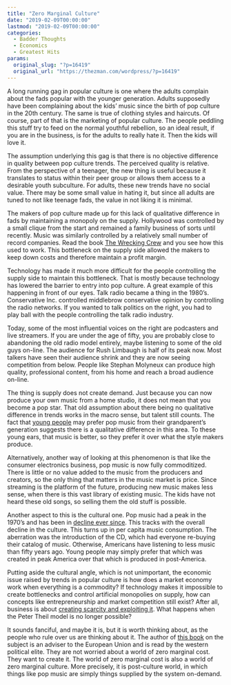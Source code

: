 ```yaml
---
title: "Zero Marginal Culture"
date: "2019-02-09T00:00:00"
lastmod: "2019-02-09T00:00:00"
categories:
  - Badder Thoughts
  - Economics
  - Greatest Hits
params:
  original_slug: "?p=16419"
  original_url: "https://thezman.com/wordpress/?p=16419"
---
```


A long running gag in popular culture is one where the adults complain
about the fads popular with the younger generation. Adults supposedly
have been complaining about the kids’ music since the birth of pop
culture in the 20th century. The same is true of clothing styles and
haircuts. Of course, part of that is the marketing of popular culture.
The people peddling this stuff try to feed on the normal youthful
rebellion, so an ideal result, if you are in the business, is for the
adults to really hate it. Then the kids will love it.

The assumption underlying this gag is that there is no objective
difference in quality between pop culture trends. The perceived quality
is relative. From the perspective of a teenager, the new thing is useful
because it translates to status within their peer group or allows them
access to a desirable youth subculture. For adults, these new trends
have no social value. There may be some small value in hating it, but
since all adults are tuned to not like teenage fads, the value in not
liking it is minimal.

The makers of pop culture made up for this lack of qualitative
difference in fads by maintaining a monopoly on the supply. Hollywood
was controlled by a small clique from the start and remained a family
business of sorts until recently. Music was similarly controlled by a
relatively small number of record companies. Read the book [The Wrecking
Crew](https://www.amazon.com/Wrecking-Crew-Beach-Boys/dp/B00UHJ7F4S) and
you see how this used to work. This bottleneck on the supply side
allowed the makers to keep down costs and therefore maintain a profit
margin.

Technology has made it much more difficult for the people controlling
the supply side to maintain this bottleneck. That is mostly because
technology has lowered the barrier to entry into pop culture. A great
example of this happening in front of our eyes. Talk radio became a
thing in the 1980’s. Conservative Inc. controlled middlebrow
conservative opinion by controlling the radio networks. If you wanted to
talk politics on the right, you had to play ball with the people
controlling the talk radio industry.

Today, some of the most influential voices on the right are podcasters
and live streamers. If you are under the age of fifty, you are probably
close to abandoning the old radio model entirely, maybe listening to
some of the old guys on-line. The audience for Rush Limbaugh is half of
its peak now. Most talkers have seen their audience shrink and they are
now seeing competition from below. People like Stephan Molyneux can
produce high quality, professional content, from his home and reach a
broad audience on-line.

The thing is supply does not create demand. Just because you can now
produce your own music from a home studio, it does not mean that you
become a pop star. That old assumption about there being no qualitative
difference in trends works in the macro sense, but talent still counts.
The fact that [young
people](https://metro.co.uk/2019/02/07/millennials-prefer-music-20th-century-golden-age-pop-today-research-reveals-8462993/)
may prefer pop music from their grandparent’s generation suggests there
is a qualitative difference in this area. To these young ears, that
music is better, so they prefer it over what the style makers produce.

Alternatively, another way of looking at this phenomenon is that like
the consumer electronics business, pop music is now fully commoditized.
There is little or no value added to the music from the producers and
creators, so the only thing that matters in the music market is price.
Since streaming is the platform of the future, producing new music makes
less sense, when there is this vast library of existing music. The kids
have not heard these old songs, so selling them the old stuff is
possible.

Another aspect to this is the cultural one. Pop music had a peak in the
1970’s and has been in [decline ever
since](https://www.businessinsider.com/chart-of-the-day-recorded-music-revenue-per-capita-2011-2?r=US&IR=T).
This tracks with the overall decline in the culture. This turns up in
per capita music consumption. The aberration was the introduction of the
CD, which had everyone re-buying their catalog of music. Otherwise,
Americans have listening to less music than fifty years ago. Young
people may simply prefer that which was created in peak America over
that which is produced in post-America.

Putting aside the cultural angle, which is not unimportant, the economic
issue raised by trends in popular culture is how does a market economy
work when everything is a commodity? If technology makes it impossible
to create bottlenecks and control artificial monopolies on supply, how
can concepts like entrepreneurship and market competition still exist?
After all, business is about [creating scarcity and exploiting
it](https://slatestarcodex.com/2019/01/31/book-review-zero-to-one/).
What happens when the Peter Theil model is no longer possible?

It sounds fanciful, and maybe it is, but it is worth thinking about, as
the people who rule over us are thinking about it. The author of [this
book](https://www.amazon.com/Zero-Marginal-Cost-Society-Collaborative/dp/1137278463/)
on the subject is an adviser to the European Union and is read by the
western political elite. They are not worried about a world of zero
marginal cost. They want to create it. The world of zero marginal cost
is also a world of zero marginal culture. More precisely, it is
post-culture world, in which things like pop music are simply things
supplied by the system on-demand.
